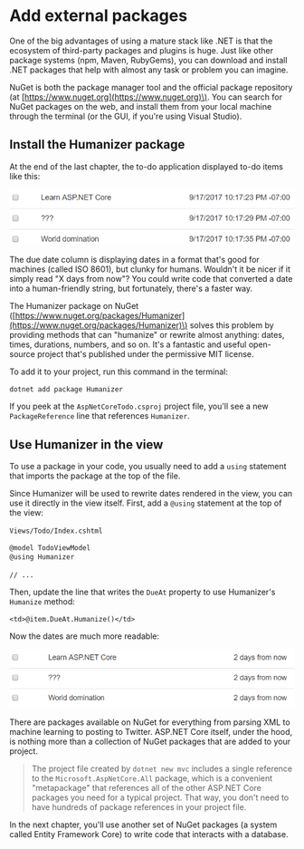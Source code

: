 # Add external packages

One of the big advantages of using a mature stack like .NET is that the ecosystem of third-party packages and plugins is huge. Just like other package systems \(npm, Maven, RubyGems\), you can download and install .NET packages that help with almost any task or problem you can imagine.

NuGet is both the package manager tool and the official package repository \(at [https://www.nuget.org](https://www.nuget.org)\). You can search for NuGet packages on the web, and install them from your local machine through the terminal \(or the GUI, if you're using Visual Studio\).

## Install the Humanizer package

At the end of the last chapter, the to-do application displayed to-do items like this:

![Dates in ISO 8601 format](.gitbook/assets/iso8601.png)

The due date column is displaying dates in a format that's good for machines \(called ISO 8601\), but clunky for humans. Wouldn't it be nicer if it simply read "X days from now"? You could write code that converted a date into a human-friendly string, but fortunately, there's a faster way.

The Humanizer package on NuGet \([https://www.nuget.org/packages/Humanizer](https://www.nuget.org/packages/Humanizer)\) solves this problem by providing methods that can "humanize" or rewrite almost anything: dates, times, durations, numbers, and so on. It's a fantastic and useful open-source project that's published under the permissive MIT license.

To add it to your project, run this command in the terminal:

```text
dotnet add package Humanizer
```

If you peek at the `AspNetCoreTodo.csproj` project file, you'll see a new `PackageReference` line that references `Humanizer`.

## Use Humanizer in the view

To use a package in your code, you usually need to add a `using` statement that imports the package at the top of the file.

Since Humanizer will be used to rewrite dates rendered in the view, you can use it directly in the view itself. First, add a `@using` statement at the top of the view:

`Views/Todo/Index.cshtml`

```markup
@model TodoViewModel
@using Humanizer

// ...
```

Then, update the line that writes the `DueAt` property to use Humanizer's `Humanize` method:

```markup
<td>@item.DueAt.Humanize()</td>
```

Now the dates are much more readable:

![Human-readable dates](.gitbook/assets/friendly-dates.png)

There are packages available on NuGet for everything from parsing XML to machine learning to posting to Twitter. ASP.NET Core itself, under the hood, is nothing more than a collection of NuGet packages that are added to your project.

> The project file created by `dotnet new mvc` includes a single reference to the `Microsoft.AspNetCore.All` package, which is a convenient "metapackage" that references all of the other ASP.NET Core packages you need for a typical project. That way, you don't need to have hundreds of package references in your project file.

In the next chapter, you'll use another set of NuGet packages \(a system called Entity Framework Core\) to write code that interacts with a database.

